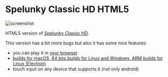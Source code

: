 # Spelunky Classic HD HTML5

![screenshot](screenshots/screenshot_00.jpg)

HTML5 version of [Spelunky Classic HD](https://github.com/yancharkin/SpelunkyClassicHD).

This version has a bit more bugs but also it has some nice features:
- you can play it in [your browser](https://github.com/generic-user10/spelunkyclassic/)
- [builds for macOS, 64 bits builds for Linux and Windows, ARM builds for Linux (Electron)](https://github.com/yancharkin/SpelunkyClassicHDhtml5/releases)
- touch input on any device that supports it (not only android)
